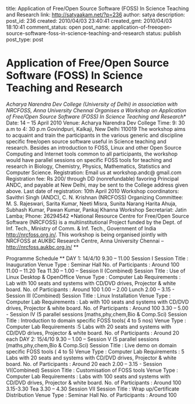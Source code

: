 title: Application of Free/Open Source Software (FOSS) In Science Teaching and Research 
link: http://satyaakam.net/?p=236
author: satya
description: 
post_id: 236
created: 2010/04/03 23:40:41
created_gmt: 2010/04/03 18:10:41
comment_status: open
post_name: application-of-freeopen-source-software-foss-in-science-teaching-and-research
status: publish
post_type: post

# Application of Free/Open Source Software (FOSS) In Science Teaching and Research 

**Acharya Narendra Dev College (University of Delhi) in association with NRCFOSS*, Anna University Chennai Organises a Workshop on Application of Free/Open Source Software (FOSS) In Science Teaching and Research** Date: 14 – 15 April 2010 Venue: Acharya Narendra Dev College Time: 9: 30 a.m to 4: 30 p.m Govindpuri, Kalkaji, New Delhi 110019 The workshop aims to acquaint and train the participants in the various generic and discipline specific free/open source software useful in Science teaching and research. Besides an introduction to FOSS, Linux and other Open Source Computing and Internet tools common to all participants, the workshop would have parallel sessions on specific FOSS tools for teaching and research in Biology, Chemistry, Physics, Mathematics, Statistics and Computer Science. Registration: Email us at workshop.andc@ gmail.com Registration fee: Rs 200/­ through DD (non­refundable) favoring Principal ANDC, and payable at New Delhi, may be sent to the College address given above. Last date of registration: 10th April 2010 Workshop coordinators: Savithri Singh (ANDC), C. N. Krishnan (NRCFOSS) Organizing Committee: M. S. Rajeswari, Sarita Kumar, Neeti Misra, Sunita Narang Harita Ahuja, Subhash Kumar, Pawan Kumar, Pankaj Khanna Workshop Secretariat: Jatin Lamba; Phone: 26294542 *National Resource Centre for Free/Open Source Software (NRCFOSS) is a multi­institutional Project funded by the Dept. of Inf. Tech., Ministry of Comm. & Inf. Tech., Government of India ­ http://nrcfoss.org.in/. This workshop is being organised jointly with NRCFOSS at AU­KBC Research Centre, Anna University Chennai – http://nrcfoss.au­kbc.org.in/ **

Programme Schedule ** DAY 1: 14/4/10 9.30 – 11.00 Session I Session Title : Inauguration Venue Type : Seminar Hall No. of Participants : Around 100 11.00 – 11.20 Tea 11.30 – 1.00 – Session II (Combined) Session Title : Use of Linux Desktop & OpenOffice Venue Type : Computer Lab Requirements : Lab with 100 seats and systems with CD/DVD drives, Projector & white board. No. of Participants : Around 100 1.00 – 2.00 Lunch 2.00 – 3.15 - Session III (Combined) Session Title : Linux Installation Venue Type : Computer Lab Requirements : Lab with 100 seats and systems with CD/DVD drives, Projector & white board. No. of Participants : Around 100 3.30 – 5.00 - Session IV (5 parallel sessions [maths,phy,chem,Bio & Comp.Sci) Session Title : Introduction to domain specific FOSS tools( 4 to 5 nos) Venue Type : Computer Lab Requirements :5 Labs with 20 seats and systems with CD/DVD drives, Projector & white board. No. of Participants : Around 20 each DAY 2: 15/4/10 9.30 – 1.00 – Session V (5 parallel sessions [maths,phy,chem,Bio & Comp.Sci) Session Title : Live demo on domain specific FOSS tools ( 4 to 5) Venue Type : Computer Lab Requirements : 5 Labs with 20 seats and systems with CD/DVD drives, Projector & white board. No. of Participants : Around 20 each 2.00 – 3.15 - Session VI(Combined) Session Title : Customisation of FOSS tools Venue Type : Computer Lab Requirements : Labs with 100 seats and systems with CD/DVD drives, Projector & white board. No. of Participants : Around 100 3.15-3.30 Tea 3.30 – 4.30 Session VII Session Title : Wrap up/Certificate Distribution Venue Type : Seminar Hall No. of Participants : Around 100